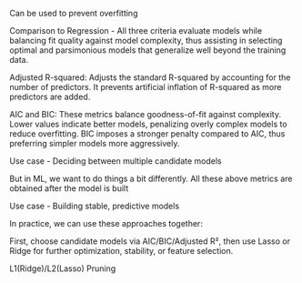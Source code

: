 Can be used to prevent overfitting

Comparison to Regression - All three criteria evaluate models while balancing fit quality against model complexity, thus assisting in selecting optimal and parsimonious models that generalize well beyond the training data.

Adjusted R-squared:
Adjusts the standard R-squared by accounting for the number of predictors. It prevents artificial inflation of R-squared as more predictors are added.

AIC and BIC:
These metrics balance goodness-of-fit against complexity. Lower values indicate better models, penalizing overly complex models to reduce overfitting. BIC imposes a stronger penalty compared to AIC, thus preferring simpler models more aggressively.

Use case - Deciding between multiple candidate models

But in ML, we want to do things a bit differently. All these above metrics are obtained after the model is built

Use case - Building stable, predictive models

In practice, we can use these approaches together:

First, choose candidate models via AIC/BIC/Adjusted R², then use Lasso or Ridge for further optimization, stability, or feature selection.

L1(Ridge)/L2(Lasso)
Pruning 


